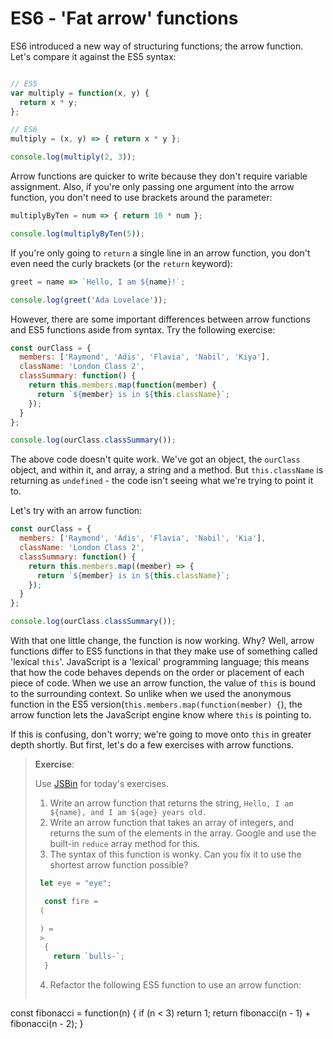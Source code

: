 # ES6 - 'Fat arrow' functions
ES6 introduced a new way of structuring functions; the arrow function. Let's compare it against the ES5 syntax:

  ```js

  // ES5
  var multiply = function(x, y) {
    return x * y;
  };

  // ES6
  multiply = (x, y) => { return x * y };

  console.log(multiply(2, 3));

  ```

Arrow functions are quicker to write because they don't require variable assignment. Also, if you're only passing one argument into the arrow function, you don't need to use brackets around the parameter:

  ```js
  multiplyByTen = num => { return 10 * num };

  console.log(multiplyByTen(5));
  ```

If you're only going to `return` a single line in an arrow function, you don't even need the curly brackets (or the `return` keyword):

  ```js
  greet = name => `Hello, I am ${name}!`;

  console.log(greet('Ada Lovelace'));
  ```

However, there are some important differences between arrow functions and ES5 functions aside from syntax. Try the following exercise:

  ```js
  const ourClass = {
    members: ['Raymond', 'Adis', 'Flavia', 'Nabil', 'Kiya'],
    className: 'London Class 2',
    classSummary: function() {
      return this.members.map(function(member) {
        return `${member} is in ${this.className}`;
      });
    }
  };

  console.log(ourClass.classSummary());
  ```

The above code doesn't quite work. We've got an object, the `ourClass` object, and within it, and array, a string and a method. But `this.className` is returning as `undefined` - the code isn't seeing what we're trying to point it to.

Let's try with an arrow function:

  ```js
  const ourClass = {
    members: ['Raymond', 'Adis', 'Flavia', 'Nabil', 'Kia'],
    className: 'London Class 2',
    classSummary: function() {
      return this.members.map((member) => {
        return `${member} is in ${this.className}`;
      });
    }
  };

  console.log(ourClass.classSummary());
  ```

With that one little change, the function is now working. Why? Well, arrow functions differ to ES5 functions in that they make use of something called 'lexical `this`'. JavaScript is a 'lexical' programming language; this means that how the code behaves depends on the order or placement of each piece of code. When we use an arrow function, the value of `this` is bound to the surrounding context. So unlike when we used the anonymous function in the ES5 version(`this.members.map(function(member) {`), the arrow function lets the JavaScript engine know where `this` is pointing to.

If this is confusing, don't worry; we're going to move onto `this` in greater depth shortly. But first, let's do a few exercises with arrow functions.


> **Exercise**:
>
> Use [JSBin](https://jsbin.com/) for today's exercises.
>
> 1. Write an arrow function that returns the string, `Hello, I am ${name}, and I am ${age} years old.`
> 2. Write an arrow function that takes an array of integers, and returns the sum of the elements in the array. Google and use the built-in `reduce` array method for this.
> 3. The syntax of this function is wonky. Can you fix it to use the shortest arrow function possible?
> ```js
>  let eye = "eye";
>
>   const fire =
>  (
>
>  ) =
>  >
>   {
>     return `bulls-`;
>   }
>   ```
> 4. Refactor the following ES5 function to use an arrow function:
> ```js
const fibonacci = function(n) {
  if (n < 3) return 1;
  return fibonacci(n - 1) + fibonacci(n - 2);
}
```
